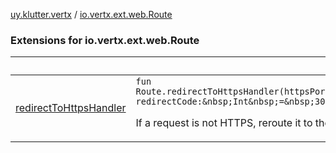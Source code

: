 [uy.klutter.vertx](../index.md) / [io.vertx.ext.web.Route](.)


### Extensions for io.vertx.ext.web.Route

|&nbsp;|&nbsp;|
|---|---|
| [redirectToHttpsHandler](redirect-to-https-handler.md) | `fun Route.redirectToHttpsHandler(httpsPort:&nbsp;Int&nbsp;=&nbsp;443, redirectCode:&nbsp;Int&nbsp;=&nbsp;302): Unit`<p>If a request is not HTTPS, reroute it to the same request as HTTPS</p> |
